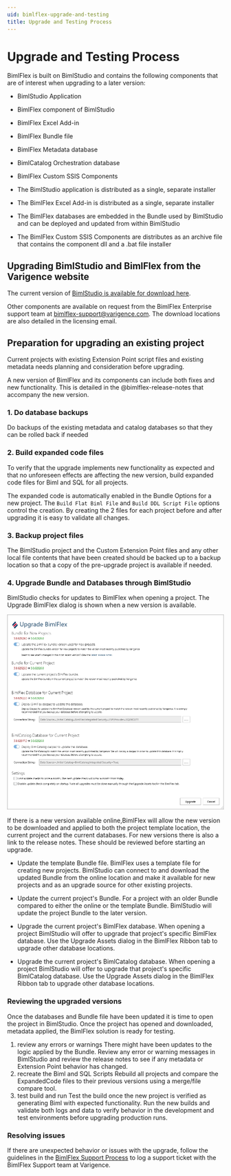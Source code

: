 ```yaml
---
uid: bimlflex-upgrade-and-testing
title: Upgrade and Testing Process
---
```

# Upgrade and Testing Process

BimlFlex is built on BimlStudio and contains the following components that are of interest when upgrading to a later version:

* BimlStudio Application
* BimlFlex component of BimlStudio
* BimlFlex Excel Add-in
* BimlFlex Bundle file
* BimlFlex Metadata database
* BimlCatalog Orchestration database
* BimlFlex Custom SSIS Components

* The BimlStudio application is distributed as a single, separate installer
* The BimlFlex Excel Add-in is distributed as a single, separate installer
* The BimlFlex databases are embedded in the Bundle used by BimlStudio and can be deployed and updated from within BimlStudio
* The BimlFlex Custom SSIS Components are distributes as an archive file that contains the component dll and a .bat file installer

## Upgrading BimlStudio and BimlFlex from the Varigence website

The current version of [BimlStudio is available for download here](https://varigence.com/downloads/bimlstudiosetup.exe).

Other components are available on request from the BimlFlex Enterprise support team at [bimlflex-support@varigence.com](mailto:bimlflex-support@varigence.com). The download locations are also detailed in the licensing email.

## Preparation for upgrading an existing project

Current projects with existing Extension Point script files and existing metadata needs planning and consideration before upgrading.

A new version of BimlFlex and its components can include both fixes and new functionality. This is detailed in the @bimlflex-release-notes that accompany the new version.

### 1. Do database backups

Do backups of the existing metadata and catalog databases so that they can be rolled back if needed

### 2. Build expanded code files

To verify that the upgrade implements new functionality as expected and that no unforeseen effects are affecting the new version, build expanded code files for Biml and SQL for all projects.

The expanded code is automatically enabled in the Bundle Options for a new project. The `Build Flat Biml File` and `Build DDL Script File` options control the creation. By creating the 2 files for each project before and after upgrading it is easy to validate all changes.

### 3. Backup project files

The BimlStudio project and the Custom Extension Point files and any other local file contents that have been created should be backed up to a backup location so that a copy of the pre-upgrade project is available if needed.

### 4. Upgrade Bundle and Databases through BimlStudio

BimlStudio checks for updates to BimlFlex when opening a project. The Upgrade BimlFlex dialog is shown when a new version is available.

![Upgrade BimlFlex](images/bimlflex-ss-v5-bimlflex-upgrade-assets-dialog.png)

If there is a new version available online,BimlFlex will allow the new version to be downloaded and applied to both the project template location, the current project and the current databases. For new versions there is also a link to the release notes. These should be reviewed before starting an upgrade.

* Update the template Bundle file.
    BimlFlex uses a template file for creating new projects. BimlStudio can connect to and download the updated Bundle from the online location and make it available for new projects and as an upgrade source for other existing projects.

* Update the current project's Bundle.
    For a project with an older Bundle compared to either the online or the template Bundle. BimlStudio will update the project Bundle to the later version.

* Upgrade the current project's BimlFlex database.
    When opening a project BimlStudio will offer to upgrade that project's specific BimlFlex database. Use the Upgrade Assets dialog in the BimlFlex Ribbon tab to upgrade other database locations.

* Upgrade the current project's BimlCatalog database.
    When opening a project BimlStudio will offer to upgrade that project's specific BimlCatalog database. Use the Upgrade Assets dialog in the BimlFlex Ribbon tab to upgrade other database locations.

### Reviewing the upgraded versions

Once the databases and Bundle file have been updated it is time to open the project in BimlStudio. Once the project has opened and downloaded, metadata applied, the BimlFlex solution is ready for testing.

1. review any errors or warnings
    There might have been updates to the logic applied by the Bundle. Review any error or warning messages in BimlStudio and review the release notes to see if any metadata or Extension Point behavior has changed.
1. recreate the Biml and SQL Scripts
    Rebuild all projects and compare the ExpandedCode files to their previous versions using a merge/file compare tool.
1. test build and run
    Test the build once the new project is verified as generating Biml with expected functionality.
    Run the new builds and validate both logs and data to verify behavior in the development and test environments before upgrading production runs.

### Resolving issues

If there are unexpected behavior or issues with the upgrade, follow the guidelines in the [BimlFlex Support Process](support-process.md) to log a support ticket with the BimlFlex Support team at Varigence.